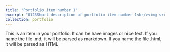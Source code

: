 ```yaml
--- 
title: "Portfolio item number 1" 
excerpt: "0123Short description of portfolio item number 1<br/><img src='https://chaofanggrp.github.io/pages/images/500x300.png'>" 
collection: portfolio 
--- 
```


This is an item in your portfolio. It can be have images or nice text. If you name the file .md, it will be parsed as markdown. If you name the file .html, it will be parsed as HTML
